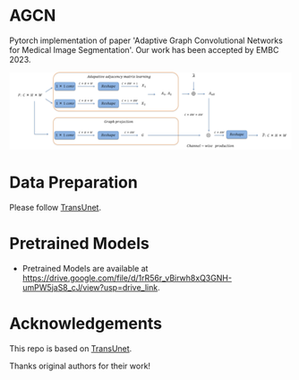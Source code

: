 # AGCN
Pytorch implementation of paper 'Adaptive Graph Convolutional Networks for Medical Image Segmentation'.
Our work has been accepted by EMBC 2023.



![overview](https://github.com/11yxk/AGCN/blob/main/AGCN.png)


# Data Preparation
Please follow [TransUnet](https://github.com/Beckschen/TransUNet).


# Pretrained Models

- Pretrained Models are available at https://drive.google.com/file/d/1rR56r_vBirwh8xQ3GNH-umPW5jaS8_cJ/view?usp=drive_link.


# Acknowledgements

This repo is based on [TransUnet](https://github.com/Beckschen/TransUNet).

Thanks original authors for their work!
